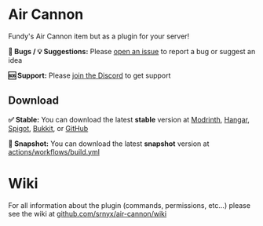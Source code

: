 # Air Cannon

Fundy's Air Cannon item but as a plugin for your server!

**🐛 Bugs / 💡 Suggestions:** Please [open an issue](https://github.com/srnyx/air-cannon/issues/new/choose) to report a bug or suggest an idea

**🆘 Support:** Please [join the Discord](https://srnyx.com/discord) to get support

## Download

**✅ Stable:** You can download the latest **stable** version at [Modrinth](https://modrinth.com/plugin/air-cannon), [Hangar](https://hangar.papermc.io/srnyx/AirCannon), [Spigot](https://spigotmc.org/resources/######), [Bukkit](https://dev.bukkit.org/projects/air-cannon), or [GitHub](https://github.com/srnyx/air-cannon/releases)

**🚧 Snapshot:** You can download the latest **snapshot** version at [actions/workflows/build.yml](https://github.com/srnyx/air-cannon/actions/workflows/build.yml)

# Wiki

For all information about the plugin (commands, permissions, etc...) please see the wiki at [github.com/srnyx/air-cannon/wiki](https://github.com/srnyx/air-cannon/wiki)
